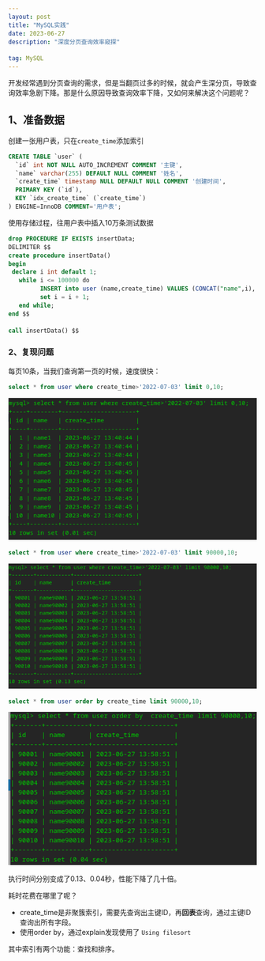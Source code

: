 ```yaml
---
layout: post
title: "MySQL实践"
date: 2023-06-27 
description: "深度分页查询效率窥探"

tag: MySQL
---  
```


开发经常遇到分页查询的需求，但是当翻页过多的时候，就会产生深分页，导致查询效率急剧下降。那是什么原因导致查询效率下降，又如何来解决这个问题呢？

## 1、准备数据

创建一张用户表，只在`create_time`添加索引

```sql
CREATE TABLE `user` (
  `id` int NOT NULL AUTO_INCREMENT COMMENT '主键',
  `name` varchar(255) DEFAULT NULL COMMENT '姓名',
  `create_time` timestamp NULL DEFAULT NULL COMMENT '创建时间',
  PRIMARY KEY (`id`),
  KEY `idx_create_time` (`create_time`)
) ENGINE=InnoDB COMMENT='用户表';
```

使用存储过程，往用户表中插入10万条测试数据

```sql
drop PROCEDURE IF EXISTS insertData;
DELIMITER $$
create procedure insertData()
begin
 declare i int default 1;
   while i <= 100000 do
         INSERT into user (name,create_time) VALUES (CONCAT("name",i), now());
         set i = i + 1; 
   end while; 
end $$

call insertData() $$
```

### 2、复现问题

每页10条，当我们查询第一页的时候，速度很快：

```sql
select * from user where create_time>'2022-07-03' limit 0,10;
```

![image4](/images/posts/markdown/image4.png)

```sql
select * from user where create_time>'2022-07-03' limit 90000,10;
```

![image-20230627142551695](/images/posts/markdown/image-20230627142551695.png)

```sql
select * from user order by create_time limit 90000,10;
```

![image-20230627143146945](/images/posts/markdown/image-20230627143146945.png)

执行时间分别变成了0.13、0.04秒，性能下降了几十倍。

耗时花费在哪里了呢？

- create_time是非聚簇索引，需要先查询出主键ID，再**回表**查询，通过主键ID查询出所有字段。
- 使用order by，通过explain发现使用了 `Using filesort`

其中索引有两个功能：查找和排序。